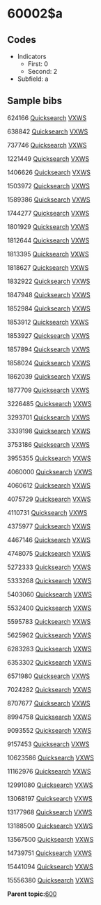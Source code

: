 # 60002$a

## Codes

-   Indicators
    -   First: 0
    -   Second: 2
-   Subfield: a

## Sample bibs

624166 [Quicksearch](https://search.library.yale.edu/catalog/624166) [VXWS](http://prodorbis.library.yale.edu:7014/vxws/GetHoldingsService?bibId=624166)

638842 [Quicksearch](https://search.library.yale.edu/catalog/638842) [VXWS](http://prodorbis.library.yale.edu:7014/vxws/GetHoldingsService?bibId=638842)

737746 [Quicksearch](https://search.library.yale.edu/catalog/737746) [VXWS](http://prodorbis.library.yale.edu:7014/vxws/GetHoldingsService?bibId=737746)

1221449 [Quicksearch](https://search.library.yale.edu/catalog/1221449) [VXWS](http://prodorbis.library.yale.edu:7014/vxws/GetHoldingsService?bibId=1221449)

1406626 [Quicksearch](https://search.library.yale.edu/catalog/1406626) [VXWS](http://prodorbis.library.yale.edu:7014/vxws/GetHoldingsService?bibId=1406626)

1503972 [Quicksearch](https://search.library.yale.edu/catalog/1503972) [VXWS](http://prodorbis.library.yale.edu:7014/vxws/GetHoldingsService?bibId=1503972)

1589386 [Quicksearch](https://search.library.yale.edu/catalog/1589386) [VXWS](http://prodorbis.library.yale.edu:7014/vxws/GetHoldingsService?bibId=1589386)

1744277 [Quicksearch](https://search.library.yale.edu/catalog/1744277) [VXWS](http://prodorbis.library.yale.edu:7014/vxws/GetHoldingsService?bibId=1744277)

1801929 [Quicksearch](https://search.library.yale.edu/catalog/1801929) [VXWS](http://prodorbis.library.yale.edu:7014/vxws/GetHoldingsService?bibId=1801929)

1812644 [Quicksearch](https://search.library.yale.edu/catalog/1812644) [VXWS](http://prodorbis.library.yale.edu:7014/vxws/GetHoldingsService?bibId=1812644)

1813395 [Quicksearch](https://search.library.yale.edu/catalog/1813395) [VXWS](http://prodorbis.library.yale.edu:7014/vxws/GetHoldingsService?bibId=1813395)

1818627 [Quicksearch](https://search.library.yale.edu/catalog/1818627) [VXWS](http://prodorbis.library.yale.edu:7014/vxws/GetHoldingsService?bibId=1818627)

1832922 [Quicksearch](https://search.library.yale.edu/catalog/1832922) [VXWS](http://prodorbis.library.yale.edu:7014/vxws/GetHoldingsService?bibId=1832922)

1847948 [Quicksearch](https://search.library.yale.edu/catalog/1847948) [VXWS](http://prodorbis.library.yale.edu:7014/vxws/GetHoldingsService?bibId=1847948)

1852984 [Quicksearch](https://search.library.yale.edu/catalog/1852984) [VXWS](http://prodorbis.library.yale.edu:7014/vxws/GetHoldingsService?bibId=1852984)

1853912 [Quicksearch](https://search.library.yale.edu/catalog/1853912) [VXWS](http://prodorbis.library.yale.edu:7014/vxws/GetHoldingsService?bibId=1853912)

1853927 [Quicksearch](https://search.library.yale.edu/catalog/1853927) [VXWS](http://prodorbis.library.yale.edu:7014/vxws/GetHoldingsService?bibId=1853927)

1857894 [Quicksearch](https://search.library.yale.edu/catalog/1857894) [VXWS](http://prodorbis.library.yale.edu:7014/vxws/GetHoldingsService?bibId=1857894)

1858024 [Quicksearch](https://search.library.yale.edu/catalog/1858024) [VXWS](http://prodorbis.library.yale.edu:7014/vxws/GetHoldingsService?bibId=1858024)

1862039 [Quicksearch](https://search.library.yale.edu/catalog/1862039) [VXWS](http://prodorbis.library.yale.edu:7014/vxws/GetHoldingsService?bibId=1862039)

1877709 [Quicksearch](https://search.library.yale.edu/catalog/1877709) [VXWS](http://prodorbis.library.yale.edu:7014/vxws/GetHoldingsService?bibId=1877709)

3226485 [Quicksearch](https://search.library.yale.edu/catalog/3226485) [VXWS](http://prodorbis.library.yale.edu:7014/vxws/GetHoldingsService?bibId=3226485)

3293701 [Quicksearch](https://search.library.yale.edu/catalog/3293701) [VXWS](http://prodorbis.library.yale.edu:7014/vxws/GetHoldingsService?bibId=3293701)

3339198 [Quicksearch](https://search.library.yale.edu/catalog/3339198) [VXWS](http://prodorbis.library.yale.edu:7014/vxws/GetHoldingsService?bibId=3339198)

3753186 [Quicksearch](https://search.library.yale.edu/catalog/3753186) [VXWS](http://prodorbis.library.yale.edu:7014/vxws/GetHoldingsService?bibId=3753186)

3955355 [Quicksearch](https://search.library.yale.edu/catalog/3955355) [VXWS](http://prodorbis.library.yale.edu:7014/vxws/GetHoldingsService?bibId=3955355)

4060000 [Quicksearch](https://search.library.yale.edu/catalog/4060000) [VXWS](http://prodorbis.library.yale.edu:7014/vxws/GetHoldingsService?bibId=4060000)

4060612 [Quicksearch](https://search.library.yale.edu/catalog/4060612) [VXWS](http://prodorbis.library.yale.edu:7014/vxws/GetHoldingsService?bibId=4060612)

4075729 [Quicksearch](https://search.library.yale.edu/catalog/4075729) [VXWS](http://prodorbis.library.yale.edu:7014/vxws/GetHoldingsService?bibId=4075729)

4110731 [Quicksearch](https://search.library.yale.edu/catalog/4110731) [VXWS](http://prodorbis.library.yale.edu:7014/vxws/GetHoldingsService?bibId=4110731)

4375977 [Quicksearch](https://search.library.yale.edu/catalog/4375977) [VXWS](http://prodorbis.library.yale.edu:7014/vxws/GetHoldingsService?bibId=4375977)

4467146 [Quicksearch](https://search.library.yale.edu/catalog/4467146) [VXWS](http://prodorbis.library.yale.edu:7014/vxws/GetHoldingsService?bibId=4467146)

4748075 [Quicksearch](https://search.library.yale.edu/catalog/4748075) [VXWS](http://prodorbis.library.yale.edu:7014/vxws/GetHoldingsService?bibId=4748075)

5272333 [Quicksearch](https://search.library.yale.edu/catalog/5272333) [VXWS](http://prodorbis.library.yale.edu:7014/vxws/GetHoldingsService?bibId=5272333)

5333268 [Quicksearch](https://search.library.yale.edu/catalog/5333268) [VXWS](http://prodorbis.library.yale.edu:7014/vxws/GetHoldingsService?bibId=5333268)

5403060 [Quicksearch](https://search.library.yale.edu/catalog/5403060) [VXWS](http://prodorbis.library.yale.edu:7014/vxws/GetHoldingsService?bibId=5403060)

5532400 [Quicksearch](https://search.library.yale.edu/catalog/5532400) [VXWS](http://prodorbis.library.yale.edu:7014/vxws/GetHoldingsService?bibId=5532400)

5595783 [Quicksearch](https://search.library.yale.edu/catalog/5595783) [VXWS](http://prodorbis.library.yale.edu:7014/vxws/GetHoldingsService?bibId=5595783)

5625962 [Quicksearch](https://search.library.yale.edu/catalog/5625962) [VXWS](http://prodorbis.library.yale.edu:7014/vxws/GetHoldingsService?bibId=5625962)

6283283 [Quicksearch](https://search.library.yale.edu/catalog/6283283) [VXWS](http://prodorbis.library.yale.edu:7014/vxws/GetHoldingsService?bibId=6283283)

6353302 [Quicksearch](https://search.library.yale.edu/catalog/6353302) [VXWS](http://prodorbis.library.yale.edu:7014/vxws/GetHoldingsService?bibId=6353302)

6571980 [Quicksearch](https://search.library.yale.edu/catalog/6571980) [VXWS](http://prodorbis.library.yale.edu:7014/vxws/GetHoldingsService?bibId=6571980)

7024282 [Quicksearch](https://search.library.yale.edu/catalog/7024282) [VXWS](http://prodorbis.library.yale.edu:7014/vxws/GetHoldingsService?bibId=7024282)

8707677 [Quicksearch](https://search.library.yale.edu/catalog/8707677) [VXWS](http://prodorbis.library.yale.edu:7014/vxws/GetHoldingsService?bibId=8707677)

8994758 [Quicksearch](https://search.library.yale.edu/catalog/8994758) [VXWS](http://prodorbis.library.yale.edu:7014/vxws/GetHoldingsService?bibId=8994758)

9093552 [Quicksearch](https://search.library.yale.edu/catalog/9093552) [VXWS](http://prodorbis.library.yale.edu:7014/vxws/GetHoldingsService?bibId=9093552)

9157453 [Quicksearch](https://search.library.yale.edu/catalog/9157453) [VXWS](http://prodorbis.library.yale.edu:7014/vxws/GetHoldingsService?bibId=9157453)

10623586 [Quicksearch](https://search.library.yale.edu/catalog/10623586) [VXWS](http://prodorbis.library.yale.edu:7014/vxws/GetHoldingsService?bibId=10623586)

11162976 [Quicksearch](https://search.library.yale.edu/catalog/11162976) [VXWS](http://prodorbis.library.yale.edu:7014/vxws/GetHoldingsService?bibId=11162976)

12991080 [Quicksearch](https://search.library.yale.edu/catalog/12991080) [VXWS](http://prodorbis.library.yale.edu:7014/vxws/GetHoldingsService?bibId=12991080)

13068197 [Quicksearch](https://search.library.yale.edu/catalog/13068197) [VXWS](http://prodorbis.library.yale.edu:7014/vxws/GetHoldingsService?bibId=13068197)

13177968 [Quicksearch](https://search.library.yale.edu/catalog/13177968) [VXWS](http://prodorbis.library.yale.edu:7014/vxws/GetHoldingsService?bibId=13177968)

13188500 [Quicksearch](https://search.library.yale.edu/catalog/13188500) [VXWS](http://prodorbis.library.yale.edu:7014/vxws/GetHoldingsService?bibId=13188500)

13567500 [Quicksearch](https://search.library.yale.edu/catalog/13567500) [VXWS](http://prodorbis.library.yale.edu:7014/vxws/GetHoldingsService?bibId=13567500)

14739751 [Quicksearch](https://search.library.yale.edu/catalog/14739751) [VXWS](http://prodorbis.library.yale.edu:7014/vxws/GetHoldingsService?bibId=14739751)

15441094 [Quicksearch](https://search.library.yale.edu/catalog/15441094) [VXWS](http://prodorbis.library.yale.edu:7014/vxws/GetHoldingsService?bibId=15441094)

15556380 [Quicksearch](https://search.library.yale.edu/catalog/15556380) [VXWS](http://prodorbis.library.yale.edu:7014/vxws/GetHoldingsService?bibId=15556380)

**Parent topic:**[600](../../tags/600/600.md)

